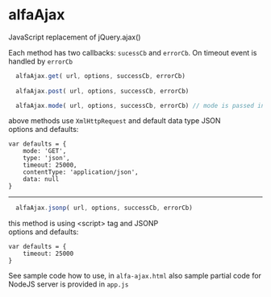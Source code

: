# alfaAjax
JavaScript replacement of jQuery.ajax()

Each method has two callbacks: `sucessCb` and `errorCb`. On timeout event is handled by `errorCb`

```javascript
  alfaAjax.get( url, options, successCb, errorCb)
  
  alfaAjax.post( url, options, successCb, errorCb)

  alfaAjax.mode( url, options, successCb, errorCb) // mode is passed in options={mode:'PUT'}
```
above methods use `XmlHttpRequest` and default data type JSON <br>
options and defaults:
  ```
  var defaults = {
      mode: 'GET',
      type: 'json',
      timeout: 25000,
      contentType: 'application/json',
      data: null
  }
```
- - - 
```javascript
  alfaAjax.jsonp( url, options, successCb, errorCb)
```
this method is using \<script\> tag and JSONP <br>
options and defaults:
  ```
  var defaults = {
      timeout: 25000
  }
```
  
See sample code how to use, in `alfa-ajax.html` also sample partial code for NodeJS server is provided in `app.js`
